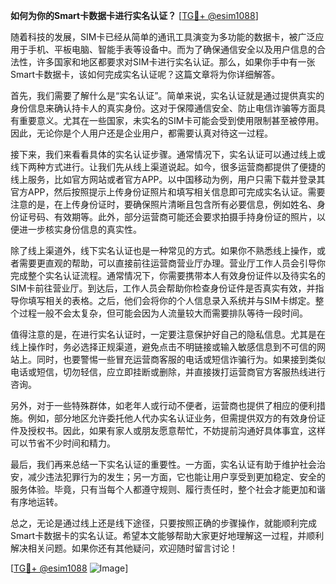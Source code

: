 **如何为你的Smart卡数据卡进行实名认证？** [[TG💪+ @esim1088](https://t.me/s/esim1088)]

随着科技的发展，SIM卡已经从简单的通讯工具演变为多功能的数据卡，被广泛应用于手机、平板电脑、智能手表等设备中。而为了确保通信安全以及用户信息的合法性，许多国家和地区都要求对SIM卡进行实名认证。那么，如果你手中有一张Smart卡数据卡，该如何完成实名认证呢？这篇文章将为你详细解答。

首先，我们需要了解什么是“实名认证”。简单来说，实名认证就是通过提供真实的身份信息来确认持卡人的真实身份。这对于保障通信安全、防止电信诈骗等方面具有重要意义。尤其在一些国家，未实名的SIM卡可能会受到使用限制甚至被停用。因此，无论你是个人用户还是企业用户，都需要认真对待这一过程。

接下来，我们来看看具体的实名认证步骤。通常情况下，实名认证可以通过线上或线下两种方式进行。让我们先从线上渠道说起。如今，很多运营商都提供了便捷的线上服务，比如官方网站或者官方APP。以中国移动为例，用户只需下载并登录其官方APP，然后按照提示上传身份证照片和填写相关信息即可完成实名认证。需要注意的是，在上传身份证时，要确保照片清晰且包含所有必要信息，例如姓名、身份证号码、有效期等。此外，部分运营商可能还会要求拍摄手持身份证的照片，以便进一步核实身份信息的真实性。

除了线上渠道外，线下实名认证也是一种常见的方式。如果你不熟悉线上操作，或者需要更直观的帮助，可以直接前往运营商营业厅办理。营业厅工作人员会引导你完成整个实名认证流程。通常情况下，你需要携带本人有效身份证件以及待实名的SIM卡前往营业厅。到达后，工作人员会帮助你检查身份证件是否真实有效，并指导你填写相关的表格。之后，他们会将你的个人信息录入系统并与SIM卡绑定。整个过程一般不会太复杂，但可能会因为人流量较大而需要排队等待一段时间。

值得注意的是，在进行实名认证时，一定要注意保护好自己的隐私信息。尤其是在线上操作时，务必选择正规渠道，避免点击不明链接或输入敏感信息到不可信的网站上。同时，也要警惕一些冒充运营商客服的电话或短信诈骗行为。如果接到类似电话或短信，切勿轻信，应立即挂断或删除，并直接拨打运营商官方客服热线进行咨询。

另外，对于一些特殊群体，如老年人或行动不便者，运营商也提供了相应的便利措施。例如，部分地区允许委托他人代办实名认证业务，但需提供双方的有效身份证件及授权书。因此，如果有家人或朋友愿意帮忙，不妨提前沟通好具体事宜，这样可以节省不少时间和精力。

最后，我们再来总结一下实名认证的重要性。一方面，实名认证有助于维护社会治安，减少违法犯罪行为的发生；另一方面，它也能让用户享受到更加稳定、安全的服务体验。毕竟，只有当每个人都遵守规则、履行责任时，整个社会才能更加和谐有序地运转。

总之，无论是通过线上还是线下途径，只要按照正确的步骤操作，就能顺利完成Smart卡数据卡的实名认证。希望本文能够帮助大家更好地理解这一过程，并顺利解决相关问题。如果你还有其他疑问，欢迎随时留言讨论！

[[TG💪+ @esim1088](https://t.me/s/esim1088) ![Image](https://i.postimg.cc/4NQfJmqS/Snipaste-2025-05-13-00-14-12.png)]